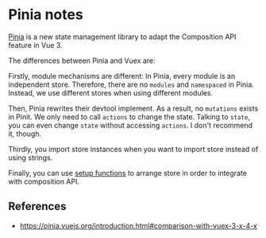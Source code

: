 # Pinia notes

[Pinia](https://pinia.vuejs.org) is a new state management library to adapt the Composition API feature in Vue 3.

The differences between Pinia and Vuex are:

Firstly, module mechanisms are different: In Pinia, every module is an independent store. Therefore, there are no `modules` and `namespaced` in Pinia. Instead, we use different stores when using different modules.

Then, Pinia rewrites their devtool implement. As a result, no `mutations` exists in Pinit. We only need to call `actions` to change the state. Talking to `state`, you can even change `state` without accessing `actions`. I don't recommend it, though.

Thirdly, you import store instances when you want to import store instead of using strings.

Finally, you can use [setup functions](https://pinia.vuejs.org/core-concepts/#setup-stores) to arrange store in order to integrate with composition API.

## References

- <https://pinia.vuejs.org/introduction.html#comparison-with-vuex-3-x-4-x>
